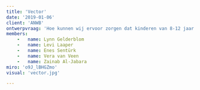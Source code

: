 ```yaml
---
title: 'Vector'
date: '2019-01-06'
client: 'ANWB'
ontwerpvraag: 'Hoe kunnen wij ervoor zorgen dat kinderen van 8-12 jaar uit de Afrikaanderwijk zich veilig, efficiënt en zorgeloos kunnen verplaatsen binnen hun omgeving?'
members:
    -   name: Lynn Gelderblom
    -   name: Levi Laaper
    -   name: Enes Sentürk
    -   name: Vera van Veen
    -   name: Zainab Al-Jabara
miro: 'o9J_lBHGZmo'
visual: 'vector.jpg'

---
```



 

